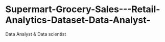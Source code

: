 # Supermart-Grocery-Sales---Retail-Analytics-Dataset-Data-Analyst-
Data Analyst &amp; Data scientist
